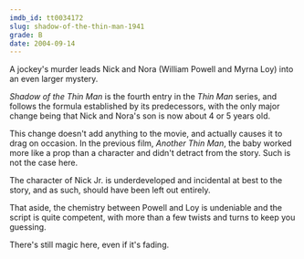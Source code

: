 ```yaml
---
imdb_id: tt0034172
slug: shadow-of-the-thin-man-1941
grade: B
date: 2004-09-14
---
```


A jockey's murder leads Nick and Nora (William Powell and Myrna Loy) into an even larger mystery.

_Shadow of the Thin Man_ is the fourth entry in the <span data-imdb-id="tt0025878">_Thin Man_</span> series, and follows the formula established by its predecessors, with the only major change being that Nick and Nora's son is now about 4 or 5 years old.

This change doesn't add anything to the movie, and actually causes it to drag on occasion. In the previous film, <span data-imdb-id="tt0031047">_Another Thin Man_</span>, the baby worked more like a prop than a character and didn't detract from the story. Such is not the case here.

The character of Nick Jr. is underdeveloped and incidental at best to the story, and as such, should have been left out entirely.

That aside, the chemistry between Powell and Loy is undeniable and the script is quite competent, with more than a few twists and turns to keep you guessing.

There's still magic here, even if it's fading.
